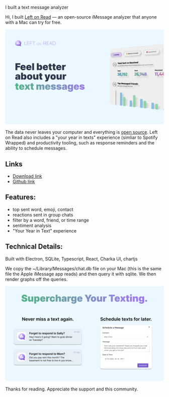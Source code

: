 I built a text message analyzer

Hi, I built [Left on Read](https://leftonread.me/) — an open-source iMessage analyzer that anyone with a Mac can try for free.

![Graphic!](https://raw.githubusercontent.com/Left-on-Read/leftonread/main/assets/documentation/Header-Graphic.png)

The data never leaves your computer and everything is [open source](https://github.com/Left-on-Read/leftonread). Left on Read also includes a "your year in texts" experience (simliar to Spotify Wrapped) and productivity tooling, such as response reminders and the ability to schedule messages.

## Links

- [Download link](https://leftonread.me/)
- [Github link](https://github.com/Left-on-Read/leftonread)

## Features:

- top sent word, emoji, contact
- reactions sent in group chats
- filter by a word, friend, or time range
- sentiment analysis
- "Your Year in Text" experience

## Technical Details:

Built with Electron, SQLite, Typescript, React, Charka UI, chartjs

We copy the ~/Library/Messages/chat.db file on your Mac (this is the same file the Apple iMessage app reads) and then query it with sqlite. We then render graphs off the queries.

![Graphic!](https://raw.githubusercontent.com/Left-on-Read/leftonread/main/assets/documentation/Supercharge-Graphic.png)

Thanks for reading. Appreciate the support and this community.
